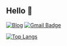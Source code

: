 

  
## Hello 🤙 &nbsp; &nbsp; &nbsp; 

<!--
**o-henry/o-henry** is a ✨ _special_ ✨ repository because its `README.md` (this file) appears on your GitHub profile.

Here are some ideas to get you started:

- 🔭 I’m currently working on ...
- 🌱 I’m currently learning ...
- 👯 I’m looking to collaborate on ...
- 🤔 I’m looking for help with ...
- 💬 Ask me about ...
- 📫 How to reach me: ...
- 😄 Pronouns: ...
- ⚡ Fun fact: ...
-->

<!-- ![slide_33](https://user-images.githubusercontent.com/48753593/87267415-99d98f80-c502-11ea-96b6-c92bac9407bc.jpg) -->

<!-- <div align="center"> -->

[![Blog](http://img.shields.io/badge/-Tech%20blog-black?style=for-the-badge&logo=github&link=https://o-henry.github.io/)](https://o-henry.github.io/)
[![Gmail Badge](https://img.shields.io/badge/Gmail-72383E?style=for-the-badge&logo=Gmail&logoColor=white&link=mailto:c.henry.9209@gmail.com)](mailto:c.henry.9209@gmail.com)

<!-- </div> -->
 
<div>
  
[![Top Langs](https://github-readme-stats.vercel.app/api/top-langs/?username=o-henry&hide=html,css,scss&layout=compact&hide_title=true&hide_border=true)](https://github.com/anuraghazra/github-readme-stats)

</div>
